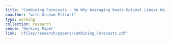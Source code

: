 ```yaml
---
title: "Combining Forecasts - On Why Averaging beats Optimal Linear Weights"
coauthor: "with Graham Elliott"
type: working
collection: research
venue: 'Working Paper'
link: '/files/research/papers/Combining_Forecasts.pdf'
---
```

